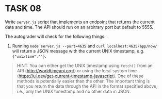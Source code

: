 # TASK 08

Write `server.js` script that implements an endpoint that returns the current date and time. The API should run on an arbitrary port but default to 5555.

The autograder will check for the following things:

1. Running `node server.js --port=4635` and `curl localhost:4635/app/now/` will return a JSON message with the current UNIX timestamp, e.g. `{"unixtime":""}`.

> HINT: You can either get the UNIX timestamp using `fetch()` from an API (http://worldtimeapi.org/) or using the local system time (https://ui.dev/get-current-timestamp-javascript). 
> One of these methods is potentially easier than the other.
> The important thing is that you return the data through the API in the format specified above, i.e., only the UNIX timestamp and no other data in JSON. 
